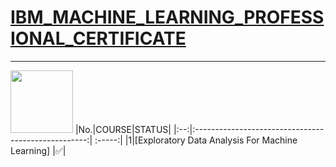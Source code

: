 # [IBM_MACHINE_LEARNING_PROFESSIONAL_CERTIFICATE](https://www.coursera.org/professional-certificates/ibm-machine-learning)

****
<img height="100" src="https://encrypted-tbn0.gstatic.com/images?q=tbn:ANd9GcQUsJ5ra9vXA6JP09LiDaU_oQGkHk9ALcNivtX4iyiG9g&s.png">
|No.|COURSE|STATUS|
|:--:|:---------------------------------------------------:| :-----:|
|1|[Exploratory Data Analysis For Machine  Learning] |✅|
